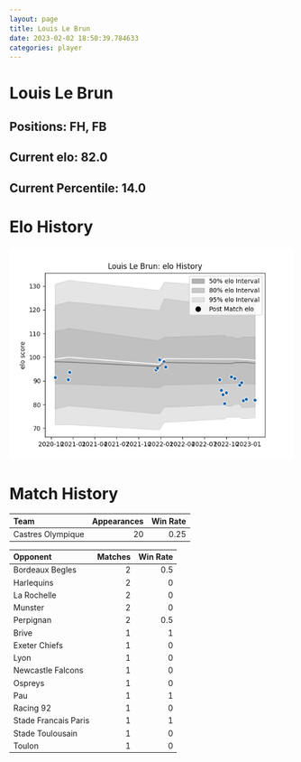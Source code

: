 ```yaml
---  
layout: page  
title: Louis Le Brun  
date: 2023-02-02 18:50:39.784633  
categories: player  
---
```

# Louis Le Brun

## Positions: FH, FB

## Current elo: 82.0

## Current Percentile: 14.0

# Elo History


![elo history](history_LouisLeBrun.png)
# Match History


| Team              |   Appearances |   Win Rate |
|:------------------|--------------:|-----------:|
| Castres Olympique |            20 |       0.25 |

| Opponent             |   Matches |   Win Rate |
|:---------------------|----------:|-----------:|
| Bordeaux Begles      |         2 |        0.5 |
| Harlequins           |         2 |        0   |
| La Rochelle          |         2 |        0   |
| Munster              |         2 |        0   |
| Perpignan            |         2 |        0.5 |
| Brive                |         1 |        1   |
| Exeter Chiefs        |         1 |        0   |
| Lyon                 |         1 |        0   |
| Newcastle Falcons    |         1 |        0   |
| Ospreys              |         1 |        0   |
| Pau                  |         1 |        1   |
| Racing 92            |         1 |        0   |
| Stade Francais Paris |         1 |        1   |
| Stade Toulousain     |         1 |        0   |
| Toulon               |         1 |        0   |
